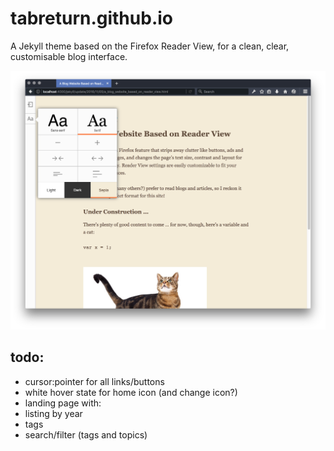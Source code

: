 # tabreturn.github.io
A Jekyll theme based on the Firefox Reader View, for a clean, clear,
customisable blog interface.

![screenshot](screenshot.png)

## todo:
* cursor:pointer for all links/buttons
* white hover state for home icon (and change icon?)
* landing page with:
 * listing by year
 * tags
 * search/filter (tags and topics)
